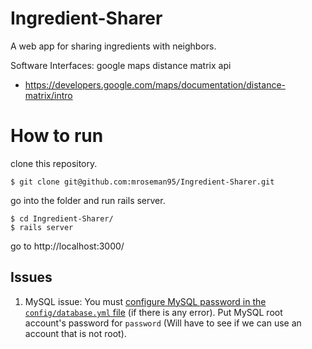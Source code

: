 # Ingredient-Sharer
A web app for sharing ingredients with neighbors.

Software Interfaces:
google maps distance matrix api
- https://developers.google.com/maps/documentation/distance-matrix/intro

# How to run

clone this repository.

```
$ git clone git@github.com:mroseman95/Ingredient-Sharer.git
```

go into the folder and run rails server.

```
$ cd Ingredient-Sharer/
$ rails server
```

go to http://localhost:3000/

## Issues

1. MySQL issue: You must [configure MySQL password in the `config/database.yml` file](https://github.com/hunj/Ingredient-Sharer/blob/master/config/database.yml#L17) (if there is any error). Put MySQL root account's password for `password` (Will have to see if we can use an account that is not root).
